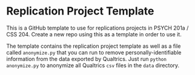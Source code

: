 # Replication Project Template

This is a GitHub template to use for replications projects in PSYCH 201a / CSS 204. Create a new repo using this as a template in order to use it.

The template contains the replication project template as well as a file called `anonymize.py` that you can run to remove personally-identifiable information from the data exported by Qualtrics. Just run `python anonymize.py` to anonymize all Qualtrics `csv` files in the `data` directory.
